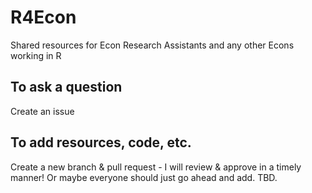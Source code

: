 # R4Econ
Shared resources for Econ Research Assistants and any other Econs working in R

## To ask a question
Create an issue

## To add resources, code, etc.
Create a new branch & pull request - I will review & approve in a timely manner! Or maybe everyone should just go ahead and add. TBD.
